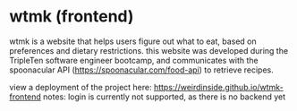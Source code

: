 # wtmk (frontend)

wtmk is a website that helps users figure out what to eat, based on preferences and dietary restrictions. this website was developed during the TripleTen software engineer bootcamp, and communicates with the spoonacular API (https://spoonacular.com/food-api) to retrieve recipes.

view a deployment of the project here: https://weirdinside.github.io/wtmk-frontend
notes: login is currently not supported, as there is no backend yet